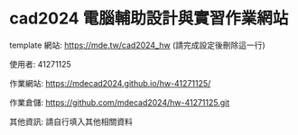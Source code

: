 # cad2024 電腦輔助設計與實習作業網站

template 網站: https://mde.tw/cad2024_hw (請完成設定後刪除這一行)

使用者: 41271125

作業網站: https://mdecad2024.github.io/hw-41271125/

作業倉儲: https://github.com/mdecad2024/hw-41271125.git

其他資訊: 請自行填入其他相關資料
